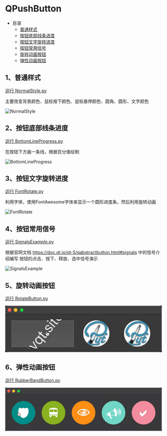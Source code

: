 # QPushButton

- 目录
  - [普通样式](#1普通样式)
  - [按钮底部线条进度](#2按钮底部线条进度)
  - [按钮文字旋转进度](#3按钮文字旋转进度)
  - [按钮常用信号](#4按钮常用信号)
  - [旋转动画按钮](#5旋转动画按钮)
  - [弹性动画按钮](#6弹性动画按钮)

## 1、普通样式

[运行 NormalStyle.py](NormalStyle.py)

主要改变背景颜色、鼠标按下颜色、鼠标悬停颜色、圆角、圆形、文字颜色

![NormalStyle](ScreenShot/NormalStyle.gif)

## 2、按钮底部线条进度

[运行 BottomLineProgress.py](BottomLineProgress.py)

在按钮下方画一条线，根据百分值绘制

![BottomLineProgress](ScreenShot/BottomLineProgress.gif)

## 3、按钮文字旋转进度

[运行 FontRotate.py](FontRotate.py)

利用字体，使用FontAwesome字体来显示一个圆形进度条，然后利用旋转动画

![FontRotate](ScreenShot/FontRotate.gif)

## 4、按钮常用信号

[运行 SignalsExample.py](SignalsExample.py)

根据官网文档 <https://doc.qt.io/qt-5/qabstractbutton.html#signals> 中的信号介绍编写
按钮的点击、按下、释放、选中信号演示

![SignalsExample](ScreenShot/SignalsExample.gif)

## 5、旋转动画按钮

[运行 RotateButton.py](RotateButton.py)

![RotateButton](ScreenShot/RotateButton.gif)

## 6、弹性动画按钮

[运行 RubberBandButton.py](RubberBandButton.py)

![RubberBandButton](ScreenShot/RubberBandButton.gif)
